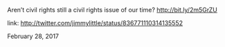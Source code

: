 Aren’t civil rights still a civil rights issue of our time? http://bit.ly/2m5GrZU 

link: http://twitter.com/jimmylittle/status/836771110314135552 

February 28, 2017